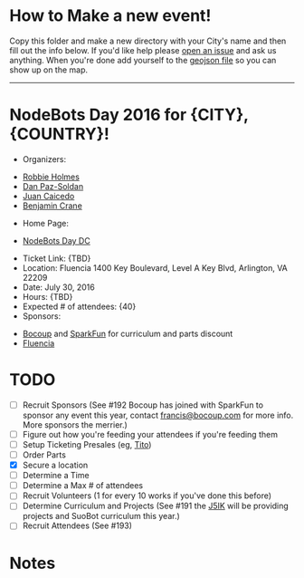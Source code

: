 # How to Make a new event!

Copy this folder and make a new directory with your City's name and then fill out the info below. If you'd like help please [open an issue](https://github.com/nodebots/nodebotsday/issues/new) and ask us anything. When you're done add yourself to the [geojson file](/2016/events.geojson) so you can show up on the map.

---

# NodeBots Day 2016 for {CITY}, {COUNTRY}!

 - Organizers: 
  * [Robbie Holmes]()
  * [Dan Paz-Soldan]()
  * [Juan Caicedo]()
  * [Benjamin Crane](https://github.com/benjamincrane) 
 - Home Page: 
  * [NodeBots Day DC](http://www.meetup.com/node-dc/events/232387543/)
 - Ticket Link: {TBD}
 - Location: 
   Fluencia 
   1400 Key Boulevard, Level A Key Blvd, 
   Arlington, VA
   22209
 - Date: July 30, 2016
 - Hours: {TBD}
 - Expected # of attendees: {40}
 - Sponsors:
  * [Bocoup](https://bocoup.com) and [SparkFun](https://www.sparkfun.com) for curriculum and parts discount
  * [Fluencia](http://www.fluencia.com/) 

# TODO

 - [ ] Recruit Sponsors (See #192 Bocoup has joined with SparkFun to sponsor any event this year, contact francis@bocoup.com for more info. More sponsors the merrier.)
 - [ ] Figure out how you're feeding your attendees if you're feeding them
 - [ ] Setup Ticketing Presales (eg, [Tito](https://ti.to/))
 - [ ] Order Parts
 - [X] Secure a location
 - [ ] Determine a Time
 - [ ] Determine a Max # of attendees
 - [ ] Recruit Volunteers (1 for every 10 works if you've done this before)
 - [ ] Determine Curriculum and Projects (See #191 the [J5IK](https://www.sparkfun.com/nodebots2016) will be providing projects and SuoBot curriculum this year.)
 - [ ] Recruit Attendees (See #193)

# Notes
